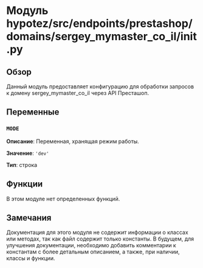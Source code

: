 # Модуль hypotez/src/endpoints/prestashop/domains/sergey_mymaster_co_il/__init__.py

## Обзор

Данный модуль предоставляет конфигурацию для обработки запросов к домену sergey_mymaster_co_il через API Престашоп.

## Переменные

### `MODE`

**Описание**:  Переменная, хранящая режим работы.

**Значение**:  `'dev'`

**Тип**:  строка


## Функции

В этом модуле нет определенных функций.


## Замечания


Документация для этого модуля не содержит информации о классах или методах, так как файл содержит только константы.  В будущем, для улучшения документации, необходимо добавить комментарии к константам с более детальным описанием, а также, при наличии, классы и функции.